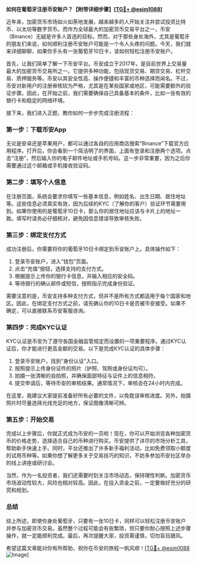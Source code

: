 **如何在葡萄牙注册币安账户？【附带详细步骤】[[TG💪+ @esim1088](https://t.me/s/esim1088)]**

近年来，加密货币市场如火如荼地发展，越来越多的人开始关注并尝试投资比特币、以太坊等数字货币。而作为全球最大的加密货币交易平台之一，币安（Binance）无疑是许多人首选的目标。然而，对于那些身处海外，尤其是葡萄牙的朋友们来说，如何顺利注册币安账户可能是一个令人头疼的问题。今天，我们就来详细聊聊，如果你手头有一张葡萄牙10日卡，该如何轻松注册币安账户。

首先，让我们简单了解一下币安平台。币安成立于2017年，是目前世界上交易量最大的加密货币交易所之一。它提供多种功能，包括现货交易、期货交易、杠杆交易、质押服务等。币安以其安全性高、操作便捷和丰富的币种选择而闻名。不过，币安对新用户的注册审核较为严格，尤其是在某些国家或地区，可能需要额外的验证步骤。因此，在开始之前，我们需要确保自己具备基本的条件，比如一张有效的银行卡和稳定的网络环境。

接下来，我们进入正题，教你如何一步步完成注册流程：

### **第一步：下载币安App**
无论是安卓还是苹果用户，都可以通过各自的应用商店搜索“Binance”下载官方应用程序。打开后，你会看到一个简洁明了的界面，上面有登录和注册两个选项。点击“注册”，然后输入你的电子邮件地址或手机号码。这一步非常重要，因为之后你需要通过这个邮箱或手机接收验证码。

### **第二步：填写个人信息**
在注册页面，系统会要求你填写一些基本信息，例如姓名、出生日期、居住地址等。这些信息必须真实有效，因为后续的KYC（了解你的客户）验证环节需要用到。如果你使用的是葡萄牙10日卡，那么你的居住地址应该与卡片上的地址一致。填写时请务必仔细核对，避免因信息错误导致审核失败。

### **第三步：绑定支付方式**
成功注册后，你需要将你的葡萄牙10日卡绑定到币安账户上。具体操作如下：
1. 登录币安账户，进入“钱包”页面。
2. 点击“充值”按钮，选择支持的支付方式。
3. 根据提示上传你的银行卡信息，并输入相应的安全码。
4. 等待银行的确认邮件或短信，按照指示完成身份验证。

需要注意的是，币安支持多种支付方式，但并不是所有方式都适用于每个国家和地区。因此，在绑定支付方式之前，请先确认你的10日卡是否被币安接受。如果不确定，可以直接联系币安客服咨询。

### **第四步：完成KYC认证**
KYC认证是币安为了遵守各国金融监管规定而设置的一项重要程序。通过KYC认证后，你才能进行更高金额的交易。以下是完成KYC认证的具体步骤：
1. 登录币安账户，找到“身份认证”入口。
2. 按照提示上传身份证件的照片（护照、驾照或身份证均可）。
3. 拍摄一张清晰的自拍照，并确保面部特征与证件上的信息相符。
4. 提交申请后，等待币安的审核结果。通常情况下，审核会在24小时内完成。

在这里，我建议大家提前准备好所有必要的文件，以免耽误审核进度。另外，拍摄照片时尽量选择光线充足的地方，保证图像清晰可辨。

### **第五步：开始交易**
完成以上步骤后，你就正式成为币安的一员啦！现在，你可以开始浏览各种加密货币的价格走势，选择适合自己的币种进行购买。币安提供了详尽的市场分析工具，帮助新手快速上手。同时，平台还推出了许多新手福利活动，比如免费领取小额度的试用币种等。如果你想了解更多关于交易技巧的知识，不妨多参加币安社区举办的线上讲座或研讨会。

当然，作为一名投资者，我们还需要时刻关注市场动态，保持理性判断。加密货币市场波动性较大，风险也相对较高。因此，在投入资金之前，一定要做好充分的研究和规划。

### **总结**
综上所述，即使你身处葡萄牙，只要有一张10日卡，同样可以轻松注册币安账户并参与加密货币交易。虽然整个过程可能会有些繁琐，但只要你耐心按照上述步骤操作，就一定能顺利完成。最后，再次提醒大家，投资需谨慎，切勿盲目跟风。

希望这篇文章能对你有所帮助，祝你在币安的旅程一帆风顺！[[TG💪+ @esim1088](https://t.me/s/esim1088) ![Image](https://i.postimg.cc/4NQfJmqS/Snipaste-2025-05-13-00-14-12.png)]